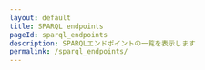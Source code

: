 ```yaml
---
layout: default
title: SPARQL endpoints
pageId: sparql_endpoints
description: SPARQLエンドポイントの一覧を表示します
permalink: /sparql_endpoints/
---
```


<div id="EndpointsListView"></div>

<script>
document.addEventListener('DOMContentLoaded', function() {
  loadEndpoints();
});

async function loadEndpoints() {
  const endpointListView = document.getElementById('EndpointsListView');
  
  try {
    const baseUrl = window.SITE_BASE_URL || '';
    
    // エンドポイント情報とデータセット情報を並行して読み込み
    const [endpointsResponse, datasetsResponse] = await Promise.all([
      fetch(`${baseUrl}/assets/data/temp-endpoints.json`),
      fetch(`${baseUrl}/assets/data/temp-datasets.json`)
    ]);
    
    if (!endpointsResponse.ok) {
      throw new Error('Failed to fetch endpoints list');
    }
    
    if (!datasetsResponse.ok) {
      throw new Error('Failed to fetch datasets list');
    }
    
    const endpoints = await endpointsResponse.json();
    const datasets = await datasetsResponse.json();
    
    if (!endpoints || endpoints.length === 0) {
      return;
    }
    
    // 両方のデータが読み込まれてからレンダリング
    renderEndpoints(endpoints, datasets);
    endpointListView.style.display = 'block';
    
  } catch (error) {
    console.error('Error loading endpoints:', error);
  }
}

function renderEndpoints(endpoints, datasets) {
  const endpointListView = document.getElementById('EndpointsListView');
  const baseUrl = window.SITE_BASE_URL || '';
  
  // データセット情報をIDでマップ化
  const datasetMap = {};
  if (datasets && Array.isArray(datasets)) {
    datasets.forEach(dataset => {
      datasetMap[dataset.id] = dataset;
    });
  }
  
  // エンドポイントカードのHTML（FLOCSSクラス使用）
  const endpointsHtml = endpoints.map(endpoint => `
    <ul class="endpoints">
      <li class="endpoint">
        <h2>${endpoint.id}</h2>
        <ul class="datasets">
          ${endpoint.dataset.map(datasetId => {
            const dataset = datasetMap[datasetId];
            const datasetTitle = dataset ? dataset.title || datasetId : datasetId;
            return `
              <li>
                <div class="dataset-tile">
                  <h3 class="title">${datasetTitle}</h3>
                  ${dataset && dataset.description ? `<p class="description">${dataset.description}</p>` : ''}
                </div>
              </li>
            `;
          }).join('')}
        </ul>
      </li>
    </ul>
  `).join('');
  
  endpointListView.innerHTML = endpointsHtml;
}

</script>
